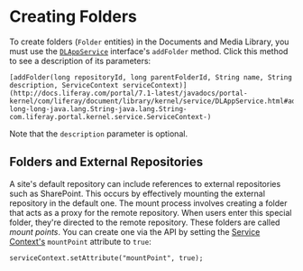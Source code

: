 # Creating Folders

To create folders (`Folder` entities) in the Documents and Media Library, you 
must use the 
[`DLAppService`](@platform-ref@/7.1-latest/javadocs/portal-kernel/com/liferay/document/library/kernel/service/DLAppService.html) 
interface's `addFolder` method. Click this method to see a description of its 
parameters: 

    [addFolder(long repositoryId, long parentFolderId, String name, String description, ServiceContext serviceContext)](http://docs.liferay.com/portal/7.1-latest/javadocs/portal-kernel/com/liferay/document/library/kernel/service/DLAppService.html#addFolder-long-long-java.lang.String-java.lang.String-com.liferay.portal.kernel.service.ServiceContext-)

Note that the `description` parameter is optional. 
<!-- Add example -->

## Folders and External Repositories

A site's default repository can include references to external repositories such 
as SharePoint. This occurs by effectively mounting the external repository in 
the default one. The mount process involves creating a folder that acts as a 
proxy for the remote repository. When users enter this special folder, they're 
directed to the remote repository. These folders are called *mount points*. You 
can create one via the API by setting the 
[Service Context's](/develop/tutorials/-/knowledge_base/7-1/understanding-servicecontext) 
`mountPoint` attribute to `true`: 

    serviceContext.setAttribute("mountPoint", true);

<!-- 
Add after clarification from Adolfo:

If you do this, the `repositoryId` property of the folder will no longer 
indicate to which repository the folder belongs, but to which external 
repository it is pointing to. One non-obvious implication of this is that only 
folders that belong to the default site repository may contain mount points; if 
you try to do this to a folder in a private (non default) repository, the folder 
will be lost forever. The reason for this is that the link between a folder and 
its repository is the `repositoryId` property of the folder; this is not a 
problem for the default site repository due to its special treatment. Use this 
feature with care. 
--> 
